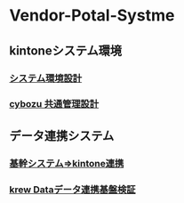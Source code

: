 # Vendor-Potal-Systme

## kintoneシステム環境

### [システム環境設計](https://github.com/ShopChannelIT/Vendor-Potal-Systme/blob/main/kintone%E7%92%B0%E5%A2%83%E8%A8%AD%E8%A8%88.md)

### [cybozu 共通管理設計](https://github.com/ShopChannelIT/Vendor-Potal-Systme/blob/main/cybozu%20%E5%85%B1%E9%80%9A%E7%AE%A1%E7%90%86.md)

## データ連携システム

### [基幹システム⇒kintone連携](https://github.com/ShopChannelIT/Vendor-Potal-Systme/blob/main/%E3%83%87%E3%83%BC%E3%82%BF%E9%80%A3%E6%90%BA%E8%A8%AD%E8%A8%88.md)

### [krew Dataデータ連携基盤検証](https://github.com/ShopChannelIT/Vendor-Potal-Systme/blob/main/%E3%83%87%E3%83%BC%E3%82%BF%E9%80%A3%E6%90%BA%E6%A4%9C%E8%A8%BC.md)
